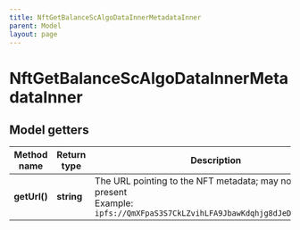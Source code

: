```yaml
---
title: NftGetBalanceScAlgoDataInnerMetadataInner
parent: Model
layout: page
---
```


# NftGetBalanceScAlgoDataInnerMetadataInner

## Model getters

Method name | Return type | Description | Notes
------------ | ------------- | ------------- | -------------
**getUrl()** | **string** | The URL pointing to the NFT metadata; may not be present <br>Example: `ipfs://QmXFpaS3S7CkLZvihLFA9JbawKdqhjg8dJeDkPntmkD2Pc` | [optional]

